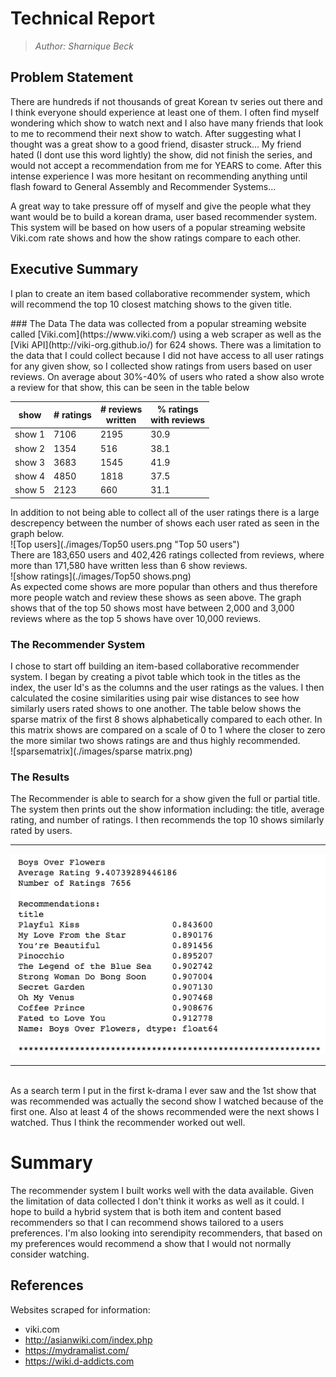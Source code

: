 # Technical Report
>_Author: Sharnique Beck_ 

## Problem Statement

<p>There are hundreds if not thousands of great Korean tv series out there and I think everyone should experience at least one of them. I often find myself wondering which show to watch next and I also have many friends that look to me to recommend their next show to watch. After suggesting what I thought was a great show to a good friend, disaster struck... My friend hated (I dont use this word lightly) the show, did not finish the series, and would not accept a recommendation from me for YEARS to come. 
After this intense experience I was more hesitant on recommending anything until flash foward to General Assembly and Recommender Systems...</p>
<p>A great way to take pressure off of myself and give the people what they want would be to build a korean drama, user based recommender system. This system will be based on how users of a popular streaming website Viki.com rate shows and how the show ratings compare to each other.</p>

## Executive Summary
<p>I plan to create an item based collaborative recommender system, which will recommend the top 10 closest matching shows to the given title.
</p>
### The Data
The data was collected from a popular streaming website called [Viki.com](https://www.viki.com/) using a web scraper as well as the [Viki API](http://viki-org.github.io/) for 624 shows. There was a limitation to the data that I could collect because I did not have access to all user ratings for any given show, so I collected show ratings from users based on user reviews. On average about 30%-40% of users who rated a show also wrote a review for that show, this can be seen in the table below

| show | # ratings | # reviews <br> written | % ratings <br>with reviews |
| ----- | ----- | ----- | -----|
|show 1 | 7106| 2195| 30.9|
|show 2 | 1354| 516| 38.1|
|show 3 | 3683| 1545| 41.9|
|show 4 | 4850| 1818| 37.5|
|show 5 | 2123| 660| 31.1|

In addition to not being able to collect all of the user ratings there is a large descrepency between the number of shows each user rated as seen in the graph below. <br>
![Top users](./images/Top50 users.png "Top 50 users")
<br>There are 183,650 users and 402,426 ratings collected from reviews, where more than 171,580 have written less than 6 show reviews.<br>
![show ratings](./images/Top50 shows.png)<br>
As expected come shows are more popular than others and thus therefore more people watch and review these shows as seen above. The graph shows that of the top 50 shows most have between 2,000 and 3,000 reviews where as the top 5 shows have over 10,000 reviews.
### The Recommender System
I chose to start off building an item-based collaborative recommender system. I began by creating a pivot table which took in the titles as the index, the user Id's as the columns and the user ratings as the values. I then calculated the cosine similarities using pair wise distances to see how similarly users rated shows to one another. The table below shows the sparse matrix of the first 8 shows alphabetically compared to each other. In this matrix shows are compared on a scale of 0 to 1 where the closer to zero the more similar two shows ratings are and thus highly recommended.<br>
![sparsematrix](./images/sparse matrix.png)<br>
### The Results
The Recommender is able to search for a show given the full or partial title. The system then prints out the show information including: the title, average rating, and number of ratings. I then recommends the top 10 shows similarly rated by users.
<br>
**************
![Results](./images/results.png)
**************
<br>
As a search term I put in the first k-drama I ever saw and the 1st show that was recommended was actually the second show I watched because of the first one. Also at least 4 of the shows recommended were the next shows I watched. Thus I think the recommender worked out well.

# Summary
The recommender system I built works well with the data available. Given the limitation of data collected I don't think it works as well as it could. I hope to build a hybrid system that is both item and content based recommenders so that I can recommend shows tailored to a users preferences.
I'm also looking into serendipity recommenders, that based on my preferences would  recommend a show that I would not normally consider watching.

## References
Websites scraped for information:

* viki.com
* http://asianwiki.com/index.php
* https://mydramalist.com/
* https://wiki.d-addicts.com
